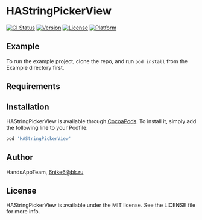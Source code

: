 # HAStringPickerView

[![CI Status](https://img.shields.io/travis/HandsAppTeam/HAStringPickerView.svg?style=flat)](https://travis-ci.org/HandsAppTeam/HAStringPickerView)
[![Version](https://img.shields.io/cocoapods/v/HAStringPickerView.svg?style=flat)](https://cocoapods.org/pods/HAStringPickerView)
[![License](https://img.shields.io/cocoapods/l/HAStringPickerView.svg?style=flat)](https://cocoapods.org/pods/HAStringPickerView)
[![Platform](https://img.shields.io/cocoapods/p/HAStringPickerView.svg?style=flat)](https://cocoapods.org/pods/HAStringPickerView)

## Example

To run the example project, clone the repo, and run `pod install` from the Example directory first.

## Requirements

## Installation

HAStringPickerView is available through [CocoaPods](https://cocoapods.org). To install
it, simply add the following line to your Podfile:

```ruby
pod 'HAStringPickerView'
```

## Author

HandsAppTeam, 6nike6@bk.ru

## License

HAStringPickerView is available under the MIT license. See the LICENSE file for more info.
